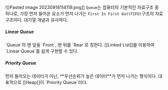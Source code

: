 ![[Pasted image 20230918114119.png]]
`Queue`는 컴퓨터의 기본적인 자료구조 중 하나로, 가장 먼저 들어온 요소가 먼저 나가는 `First In First Out(FIFO)`구조의 자료구조이다. 대기열 개념과 유사하다.

<h5>Linear Queue</h5>
`Queue`의 맨 앞을 `Front`, 맨 뒤를 `Rear`로 칭한다. [[Linked List]]를 이용하여 `Linear Queue`를 쉽게 구현할 수 있다.

<h5>Priority Queue</h5>
먼저 들어오는 데이터가 아닌, **우선순위가 높은 데이터**가 먼저 나가는 형식이다.
대표적으로 [[Heap]]이 `Priority Queue`이다.